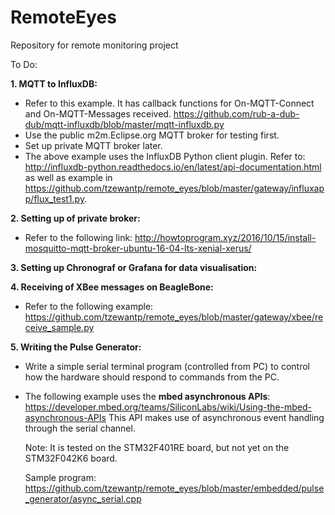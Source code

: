 # RemoteEyes
Repository for remote monitoring project

To Do:

**1. MQTT to InfluxDB:**
   - Refer to this example. It has callback functions for On-MQTT-Connect and On-MQTT-Messages received.
     https://github.com/rub-a-dub-dub/mqtt-influxdb/blob/master/mqtt-influxdb.py
   - Use the public m2m.Eclipse.org MQTT broker for testing first.
   - Set up private MQTT broker later.     
   - The above example uses the InfluxDB Python client plugin. Refer to:
     http://influxdb-python.readthedocs.io/en/latest/api-documentation.html as well as
     example in https://github.com/tzewantp/remote_eyes/blob/master/gateway/influxapp/flux_test1.py.


**2. Setting up of private broker:**
   - Refer to the following link:
     http://howtoprogram.xyz/2016/10/15/install-mosquitto-mqtt-broker-ubuntu-16-04-lts-xenial-xerus/

**3. Setting up Chronograf or Grafana for data visualisation:**


**4. Receiving of XBee messages on BeagleBone:**
   - Refer to the following example:
     https://github.com/tzewantp/remote_eyes/blob/master/gateway/xbee/receive_sample.py

**5. Writing the Pulse Generator:** 
   - Write a simple serial terminal program (controlled from PC) to control how the hardware should respond to commands from the PC.
   - The following example uses the **mbed asynchronous APIs**:
     https://developer.mbed.org/teams/SiliconLabs/wiki/Using-the-mbed-asynchronous-APIs
     This API makes use of asynchronous event handling through the serial channel.
     
     Note: It is tested on the STM32F401RE board, but not yet on the STM32F042K6 board.
     
     Sample program: https://github.com/tzewantp/remote_eyes/blob/master/embedded/pulse_generator/async_serial.cpp
